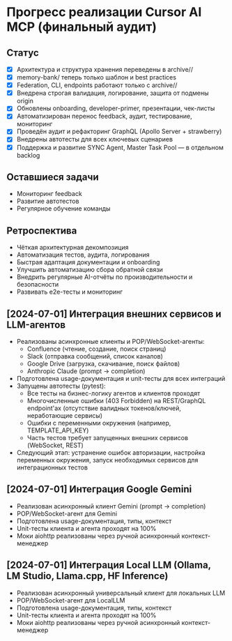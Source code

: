 # Прогресс реализации Cursor AI MCP (финальный аудит)

## Статус
- [x] Архитектура и структура хранения переведены в archive/<origin>/
- [x] memory-bank/ теперь только шаблон и best practices
- [x] Federation, CLI, endpoints работают только с archive/<origin>/
- [x] Внедрена строгая валидация, логирование, защита от подмены origin
- [x] Обновлены onboarding, developer-primer, презентации, чек-листы
- [x] Автоматизирован перенос feedback, аудит, тестирование, мониторинг
- [x] Проведён аудит и рефакторинг GraphQL (Apollo Server + strawberry)
- [x] Внедрены автотесты для всех ключевых сценариев
- [x] Поддержка и развитие SYNC Agent, Master Task Pool — в отдельном backlog

## Оставшиеся задачи
- Мониторинг feedback
- Развитие автотестов
- Регулярное обучение команды

## Ретроспектива
- Чёткая архитектурная декомпозиция
- Автоматизация тестов, аудита, логирования
- Быстрая адаптация документации и onboarding
- Улучшить автоматизацию сбора обратной связи
- Внедрить регулярные AI-отчёты по производительности и безопасности
- Развивать e2e-тесты и мониторинг

## [2024-07-01] Интеграция внешних сервисов и LLM-агентов

- Реализованы асинхронные клиенты и POP/WebSocket-агенты:
  - Confluence (чтение, создание, поиск страниц)
  - Slack (отправка сообщений, список каналов)
  - Google Drive (загрузка, скачивание, поиск файлов)
  - Anthropic Claude (prompt → completion)
- Подготовлена usage-документация и unit-тесты для всех интеграций
- Запущены автотесты (pytest):
  - Все тесты на бизнес-логику агентов и клиентов проходят
  - Многочисленные ошибки (403 Forbidden) на REST/GraphQL endpoint'ах (отсутствие валидных токенов/ключей, неработающие сервисы)
  - Ошибки с переменными окружения (например, TEMPLATE_API_KEY)
  - Часть тестов требует запущенных внешних сервисов (WebSocket, REST)
- Следующий этап: устранение ошибок авторизации, настройка переменных окружения, запуск необходимых сервисов для интеграционных тестов

## [2024-07-01] Интеграция Google Gemini

- Реализован асинхронный клиент Gemini (prompt → completion)
- POP/WebSocket-агент для Gemini
- Подготовлена usage-документация, типы, контекст
- Unit-тесты клиента и агента проходят на 100%
- Моки aiohttp реализованы через ручной асинхронный контекст-менеджер

## [2024-07-01] Интеграция Local LLM (Ollama, LM Studio, Llama.cpp, HF Inference)

- Реализован асинхронный универсальный клиент для локальных LLM
- POP/WebSocket-агент для LocalLLM
- Подготовлена usage-документация, типы, контекст
- Unit-тесты клиента и агента проходят на 100%
- Моки aiohttp реализованы через ручной асинхронный контекст-менеджер 